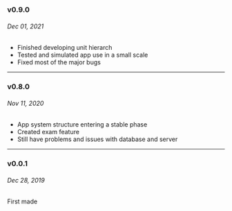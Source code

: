 ### v0.9.0

###### Dec 01, 2021

- Finished developing unit hierarch
- Tested and simulated app use in a small scale
- Fixed most of the major bugs

---

### v0.8.0

###### Nov 11, 2020

- App system structure entering a stable phase
- Created exam feature
- Still have problems and issues with database and server

---

### v0.0.1

###### Dec 28, 2019

First made
